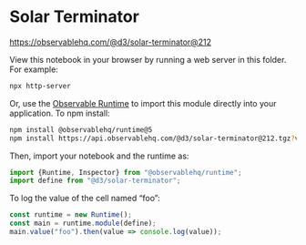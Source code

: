 # Solar Terminator

https://observablehq.com/@d3/solar-terminator@212

View this notebook in your browser by running a web server in this folder. For
example:

~~~sh
npx http-server
~~~

Or, use the [Observable Runtime](https://github.com/observablehq/runtime) to
import this module directly into your application. To npm install:

~~~sh
npm install @observablehq/runtime@5
npm install https://api.observablehq.com/@d3/solar-terminator@212.tgz?v=3
~~~

Then, import your notebook and the runtime as:

~~~js
import {Runtime, Inspector} from "@observablehq/runtime";
import define from "@d3/solar-terminator";
~~~

To log the value of the cell named “foo”:

~~~js
const runtime = new Runtime();
const main = runtime.module(define);
main.value("foo").then(value => console.log(value));
~~~
